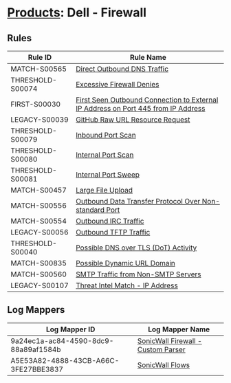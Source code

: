 # [Products](README.md): Dell - Firewall

## Rules

|Rule ID|Rule Name|
|----|----|
|MATCH-S00565|[Direct Outbound DNS Traffic](../rules/MATCH-S00565.md)|
|THRESHOLD-S00074|[Excessive Firewall Denies](../rules/THRESHOLD-S00074.md)|
|FIRST-S00030|[First Seen Outbound Connection to External IP Address on Port 445 from IP Address](../rules/FIRST-S00030.md)|
|LEGACY-S00039|[GitHub Raw URL Resource Request](../rules/LEGACY-S00039.md)|
|THRESHOLD-S00079|[Inbound Port Scan](../rules/THRESHOLD-S00079.md)|
|THRESHOLD-S00080|[Internal Port Scan](../rules/THRESHOLD-S00080.md)|
|THRESHOLD-S00081|[Internal Port Sweep](../rules/THRESHOLD-S00081.md)|
|MATCH-S00457|[Large File Upload](../rules/MATCH-S00457.md)|
|MATCH-S00556|[Outbound Data Transfer Protocol Over Non-standard Port](../rules/MATCH-S00556.md)|
|MATCH-S00554|[Outbound IRC Traffic](../rules/MATCH-S00554.md)|
|LEGACY-S00056|[Outbound TFTP Traffic](../rules/LEGACY-S00056.md)|
|THRESHOLD-S00040|[Possible DNS over TLS (DoT) Activity](../rules/THRESHOLD-S00040.md)|
|MATCH-S00835|[Possible Dynamic URL Domain](../rules/MATCH-S00835.md)|
|MATCH-S00560|[SMTP Traffic from Non-SMTP Servers](../rules/MATCH-S00560.md)|
|LEGACY-S00107|[Threat Intel Match - IP Address](../rules/LEGACY-S00107.md)|


## Log Mappers

|Log Mapper ID|Log Mapper Name|
|----|----|
|9a24ec1a-ac84-4590-8dc9-88a89af1584b|[SonicWall Firewall - Custom Parser](../mappings/9a24ec1a-ac84-4590-8dc9-88a89af1584b.md)|
|A5E53A82-4888-43CB-A66C-3FE27BBE3837|[SonicWall Flows](../mappings/A5E53A82-4888-43CB-A66C-3FE27BBE3837.md)|


